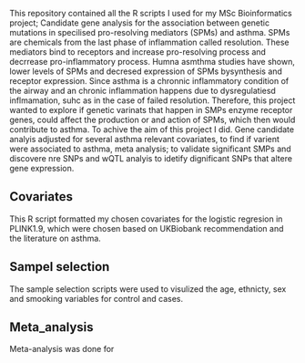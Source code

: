This repository contained all the R scripts I used for my MSc Bioinformatics project; Candidate gene analysis for the association between genetic mutations in specilised pro-resolving mediators (SPMs) and asthma. SPMs are chemicals from the last phase of inflammation called resolution. These mediators bind to receptors and increase pro-resolving process and decrrease pro-inflammatory process. Humna asmthma   studies have shown,  lower levels of SPMs and decresed expression of SPMs bysynthesis and receptor expression. Since asthma  is a chronnic inflammatory condition  of the airway and an chronic inflammation  happens due to dysregulatiesd inflmamation, suhc as in the case of failed resolution.  Therefore, this project wanted to explore if genetic varinats that happen in SMPs enzyme receptor genes, could affect the production or and action of SPMs, which then would contribute to asthma. To achive the aim of this project I did. Gene candidate analyis  adjusted for several asthma relevant covariates, to find if varient were associated to asthma, meta analysis; to validate significant SMPs and discovere nre SNPs and wQTL analyis to idetify dignificant SNPs that altere gene expression.



## Covariates
This R script formatted my chosen covariates for the logistic regresion in PLINK1.9, which were chosen based on UKBiobank recommendation and the literature on asthma. 

## Sampel selection 
The sample selection scripts were used to visulized the age, ethnicty, sex and smooking variables for control and cases. 

## Meta_analysis 
Meta-analysis was done for 








